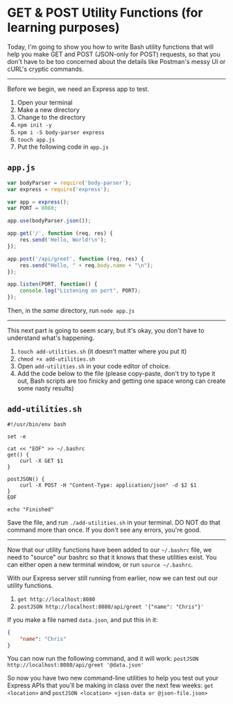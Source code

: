 # GET & POST Utility Functions (for learning purposes)

Today, I'm going to show you how to write Bash utility functions that will
help you make GET and POST (JSON-only for POST) requests, so that you don't
have to be too concerned about the details like Postman's messy UI or
cURL's cryptic commands.

---

Before we begin, we need an Express app to test.

1. Open your terminal
2. Make a new directory
3. Change to the directory
4. `npm init -y`
5. `npm i -S body-parser express`
6. `touch app.js`
7. Put the following code in `app.js`

## `app.js`
```javascript
var bodyParser = require('body-parser');
var express = require('express');

var app = express();
var PORT = 8080;

app.use(bodyParser.json());

app.get('/', function (req, res) {
    res.send('Hello, World!\n');
});

app.post('/api/greet', function (req, res) {
    res.send("Hello, " + req.body.name + "\n");
});

app.listen(PORT, function() {
    console.log("Listening on port", PORT);
});
```

Then, in the _same_ directory, run `node app.js`

---

This next part is going to seem scary, but it's okay, you don't have to
understand what's happening.

1. `touch add-utilities.sh` (it doesn't matter where you put it)
2. `chmod +x add-utilities.sh`
3. Open `add-utilities.sh` in your code editor of choice.
4. Add the code below to the file (please copy-paste, don't try to type it out,
   Bash scripts are too finicky and getting one space wrong can create some
   nasty results)

## `add-utilities.sh`
```shell
#!/usr/bin/env bash

set -e

cat << "EOF" >> ~/.bashrc
get() {
    curl -X GET $1
}

postJSON() {
    curl -X POST -H "Content-Type: application/json" -d $2 $1
}
EOF

echo "Finished"
```

Save the file, and run `./add-utilities.sh` in your terminal. DO NOT do that
command more than once. If you don't see any errors, you're good.

---

Now that our utility functions have been added to our `~/.bashrc` file, we
need to "source" our bashrc so that it knows that these utilities exist.
You can either open a new terminal window, or run `source ~/.bashrc`.

With our Express server still running from earlier, now we can test out our
utility functions.

1. `get http://localhost:8080`
2. `postJSON http://localhost:8080/api/greet '{"name": "Chris"}'`

If you make a file named `data.json`, and put this in it:
```json
{
    "name": "Chris"
}
```

You can now run the following command, and it will work:
`postJSON http://localhost:8080/api/greet '@data.json'`

So now you have two new command-line utilities to help you test out your
Express APIs that you'll be making in class over the next few weeks:
`get <location>`
and
`postJSON <location> <json-data or @json-file.json>`
